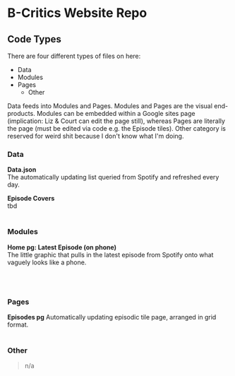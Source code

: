 # B-Critics Website Repo

## Code Types
There are four different types of files on here:
- Data
- Modules
- Pages
  - Other

Data feeds into Modules and Pages.
Modules and Pages are the visual end-products. Modules can be embedded within a Google sites page (implication: Liz & Court can edit the page still), whereas Pages are literally the page (must be edited via code e.g. the Episode tiles).
Other category is reserved for weird shit because I don't know what I'm doing.<br/>
### Data<br/>
**Data.json**<br/>The automatically updating list queried from Spotify and refreshed every day.

**Episode Covers**<br/>
tbd<br/><br/>
### Modules<br/>
**Home pg: Latest Episode (on phone)**<br/>The little graphic that pulls in the latest episode from Spotify onto what vaguely looks like a phone.

<br/><br/>
### Pages
**Episodes pg**
Automatically updating episodic tile page, arranged in grid format.
<br/>
<br/>
### Other
> n/a
<br/>

